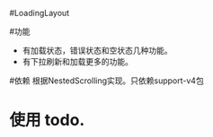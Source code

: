 #LoadingLayout


#功能

- 有加载状态，错误状态和空状态几种功能。 
- 有下拉刷新和加载更多的功能。 

#依赖
根据NestedScrolling实现。只依赖support-v4包

# 使用 todo.